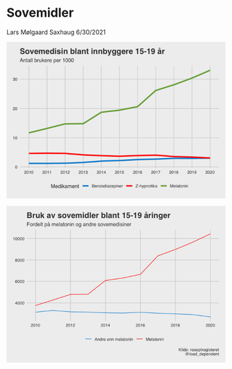 Sovemidler
================
Lars Mølgaard Saxhaug
6/30/2021

![](README_files/figure-gfm/unnamed-chunk-1-1.png)<!-- -->

![](README_files/figure-gfm/melatonin-1.png)<!-- -->
